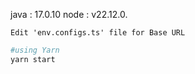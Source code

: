 java : 17.0.10
node : v22.12.0.


```
Edit 'env.configs.ts' file for Base URL
```

```bash
#using Yarn
yarn start
```